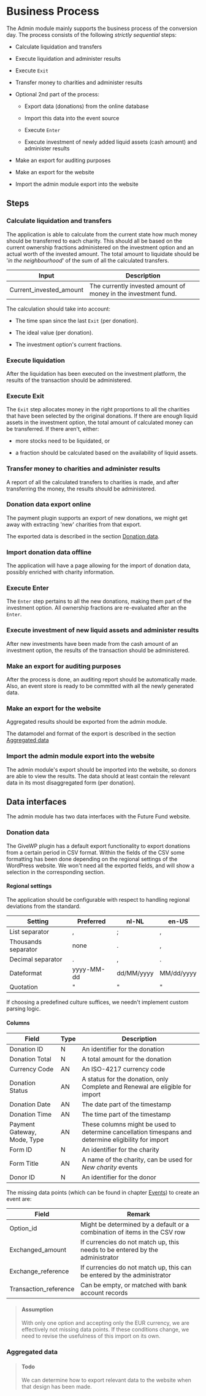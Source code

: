 # Business Process

The Admin module mainly supports the business process of the conversion day.
The process consists of the following _strictly sequential_ steps:

* Calculate liquidation and transfers

* Execute liquidation and administer results

* Execute `Exit`

* Transfer money to charities and administer results

* Optional 2nd part of the process:
  
  * Export data (donations) from the online database
  
  * Import this data into the event source
  
  * Execute `Enter`
  
  * Execute investment of newly added liquid assets (cash amount) and administer results

* Make an export for auditing purposes

* Make an export for the website

* Import the admin module export into the website

## Steps

### Calculate liquidation and transfers

The application is able to calculate from the current state how much money should be transferred to each charity.
This should all be based on the current ownership fractions administered on the investment option and an actual worth of the invested amount.
The total amount to liquidate should be '_in the neighbourhood_' of the sum of all the calculated transfers.

| Input                   | Description                                                    |
| ----------------------- | -------------------------------------------------------------- |
| Current_invested_amount | The currently invested amount of money in the investment fund. |

The calculation should take into account:

* The time span since the last `Exit` (per donation).

* The ideal value (per donation).

* The investment option's current fractions.

### Execute liquidation

After the liquidation has been executed on the investment platform, the results of the transaction should be administered.

### Execute Exit

The `Exit` step allocates money in the right proportions to all the charities that have been selected by the original donations.
If there are enough liquid assets in the investment option, the total amount of calculated money can be transferred.
If there aren't, either:

* more stocks need to be liquidated, or

* a fraction should be calculated based on the availability of liquid assets.

### Transfer money to charities and administer results

A report of all the calculated transfers to charities is made, and after transferring the money, the results should be administered.

### Donation data export online

The payment plugin supports an export of new donations, we might get away with extracting 'new' charities from that export.

The exported data is described in the section [Donation data](#donation-data).

### Import donation data offline

The application will have a page allowing for the import of donation data, possibly enriched with charity information.

### Execute Enter

The `Enter` step pertains to all the new donations, making them part of the investment option.
All ownership fractions are re-evaluated after an the `Enter`.

### Execute investment of new liquid assets and administer results

After new investments have been made from the cash amount of an investment option, the results of the transaction should be administered.

### Make an export for auditing purposes

After the process is done, an auditing report should be automatically made.
Also, an event store is ready to be committed with all the newly generated data.

### Make an export for the website

Aggregated results should be exported from the admin module.

The datamodel and format of the export is described in the section [Aggregated data](#aggregated-data)

### Import the admin module export into the website

The admin module's export should be imported into the website, so donors are able to view the results.
The data should at least contain the relevant data in its most disaggregated form (per donation).

## Data interfaces

The admin module has two data interfaces with the Future Fund website.

### Donation data

The GiveWP plugin has a default export functionality to export donations from a certain period in CSV format.
Within the fields of the CSV some formatting has been done depending on the regional settings of the WordPress website.
We won't need all the exported fields, and will show a selection in the corresponding section.

#### Regional settings

The application should be configurable with respect to handling regional deviations from the standard. 

| Setting             | Preferred  | nl-NL      | en-US      |
| ------------------- | ---------- | ---------- | ---------- |
| List separator      | ,          | ;          | ,          |
| Thousands separator | none       | .          | ,          |
| Decimal separator   | .          | ,          | .          |
| Dateformat          | yyyy-MM-dd | dd/MM/yyyy | MM/dd/yyyy |
| Quotation           | "          | "          | "          |

If choosing a predefined culture suffices, we needn't implement custom parsing logic.

#### Columns

| Field                       | Type | Description                                                                                          |
| --------------------------- | ---- | ---------------------------------------------------------------------------------------------------- |
| Donation ID                 | N    | An identifier for the donation                                                                       |
| Donation Total              | N    | A total amount for the donation                                                                      |
| Currency Code               | AN   | An ISO-4217 currency code                                                                            |
| Donation Status             | AN   | A status for the donation, only Complete and Renewal are eligible for import                         |
| Donation Date               | AN   | The date part of the timestamp                                                                       |
| Donation Time               | AN   | The time part of the timestamp                                                                       |
| Payment Gateway, Mode, Type | AN   | These columns might be used to determine cancellation timespans and determine eligibility for import |
| Form ID                     | N    | An identifier for the charity                                                                        |
| Form Title                  | AN   | A name of the charity, can be used for _New charity_ events                                          |
| Donor ID                    | N    | An identifier for the donor                                                                          |

The missing data points (which can be found in chapter [Events](#events)) to create an event are:

| Field                 | Remark                                                                       |
| --------------------- | ---------------------------------------------------------------------------- |
| Option_id             | Might be determined by a default or a combination of items in the CSV row    |
| Exchanged_amount      | If currencies do not match up, this needs to be entered by the administrator |
| Exchange_reference    | If currencies do not match up, this can be entered by the administrator      |
| Transaction_reference | Can be empty, or matched with bank account records                           |

> #### Assumption
> 
> With only one option and accepting only the EUR currency, we are effectively not missing data points.
> If these conditions change, we need to revise the usefulness of this import on its own.

### Aggregated data

> #### Todo
> 
> We can determine how to export relevant data to the website when that design has been made.

